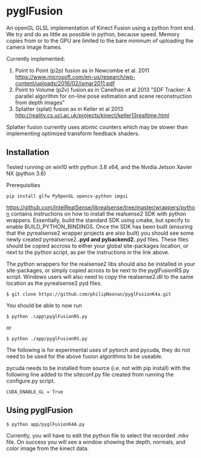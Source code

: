 # pyglFusion
An openGL GLSL implementation of Kinect Fusion using a python front end. We try and do as little as possible in python, because speed. Memory copies from or to the GPU are limited to the bare minimum of uploading the camera image frames. 

Currently implemented:

1. Point to Point (p2p) fusion as in Newcombe et al. 2011 https://www.microsoft.com/en-us/research/wp-content/uploads/2016/02/ismar2011.pdf
2. Point to Volume (p2v) fusion as in Canelhas et al 2013 "SDF Tracker: A parallel algorithm for on-line pose estimation and scene reconstruction from depth images"
3. Splatter (splat) fusion as in Keller et al 2013 http://reality.cs.ucl.ac.uk/projects/kinect/keller13realtime.html

Splatter fusion currently uses atomic counters which may be slower than implementing optimized transform feedback shaders. 

## Installation

Tested running on win10 with python 3.8 x64, and the Nvidia Jetson Xavier NX (python 3.6)

Prerequisities 
```shell
pip install glfw PyOpenGL opencv-python imgui 
```

https://github.com/IntelRealSense/librealsense/tree/master/wrappers/python contains instructions on how to install the realsense2 SDK with python wrappers. Essentially, build the standard SDK using cmake, but specify to enable BUILD_PYTHON_BINDINGS. Once the SDK has been built (ensuring that the pyrealsense2 wrapper projects are also built) you should see some newly created pyrealsense2.****.pyd and pybackend2.****.pyd files. These files should be copied accross to either your global site-packages location, or next to the python script, as per the instructions in the link above.

The python wrappers for the realsense2 libs should also be installed in your site-packages, or simply copied across to be next to the pyglFusionRS.py script. Windows users will also need to copy the realsense2.dll to the same location as the pyrealsense2 pyd files.


```shell
$ git clone https://github.com/philipNoonan/pyglFusionK4a.git
```

You should be able to now run 

```shell
$ python .\app\pyglFusionRS.py
```
or 
```shell
$ python ./app/pyglFusionRS.py
```
The following is for experimental uses of pytorch and pycuda, they do not need to be used for the above fusion algorithms to be useable.

pycuda needs to be installed from source (i.e. not with pip install) with the following line added to the siteconf.py file created from running the configure.py script.

```
CUDA_ENABLE_GL = True
````


## Using pyglFusion


```
$ python app/pyglFusionK4A.py
```

Currently, you will have to edit the python file to select the recorded .mkv file. On success you will see a window showing the depth, normals, and color image from the kinect data.